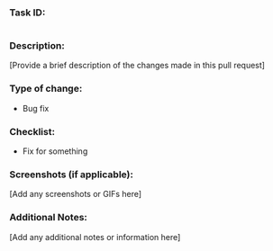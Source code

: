 ### Task ID:
#

### Description:
[Provide a brief description of the changes made in this pull request]

### Type of change:
- Bug fix

### Checklist:
- Fix for something

### Screenshots (if applicable):
[Add any screenshots or GIFs here]

### Additional Notes:
[Add any additional notes or information here]
